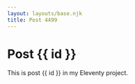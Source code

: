 ```yaml
---
layout: layouts/base.njk
title: Post 4499
---
```


# Post {{ id }}

This is post {{ id }} in my Eleventy project.
